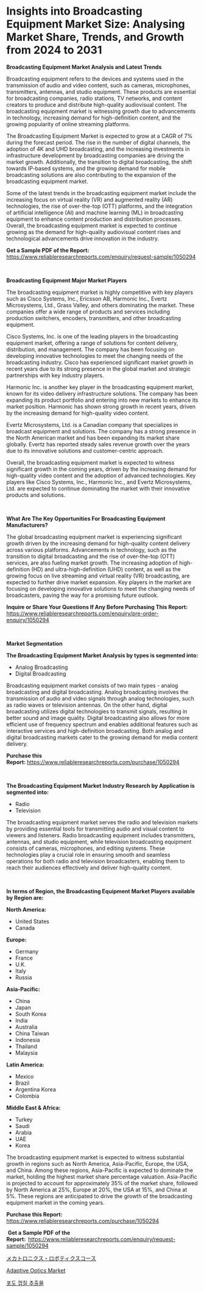 <p><h1>Insights into Broadcasting Equipment Market Size: Analysing Market Share, Trends, and Growth from 2024 to 2031</h1></p><p><strong>Broadcasting Equipment Market Analysis and Latest Trends</strong></p>
<p><p>Broadcasting equipment refers to the devices and systems used in the transmission of audio and video content, such as cameras, microphones, transmitters, antennas, and studio equipment. These products are essential for broadcasting companies, radio stations, TV networks, and content creators to produce and distribute high-quality audiovisual content. The broadcasting equipment market is witnessing growth due to advancements in technology, increasing demand for high-definition content, and the growing popularity of online streaming platforms.</p><p>The Broadcasting Equipment Market is expected to grow at a CAGR of 7% during the forecast period. The rise in the number of digital channels, the adoption of 4K and UHD broadcasting, and the increasing investments in infrastructure development by broadcasting companies are driving the market growth. Additionally, the transition to digital broadcasting, the shift towards IP-based systems, and the growing demand for mobile broadcasting solutions are also contributing to the expansion of the broadcasting equipment market.</p><p>Some of the latest trends in the broadcasting equipment market include the increasing focus on virtual reality (VR) and augmented reality (AR) technologies, the rise of over-the-top (OTT) platforms, and the integration of artificial intelligence (AI) and machine learning (ML) in broadcasting equipment to enhance content production and distribution processes. Overall, the broadcasting equipment market is expected to continue growing as the demand for high-quality audiovisual content rises and technological advancements drive innovation in the industry.</p></p>
<p><strong>Get a Sample PDF of the Report:&nbsp;</strong> <a href="https://www.reliableresearchreports.com/enquiry/request-sample/1050294">https://www.reliableresearchreports.com/enquiry/request-sample/1050294</a></p>
<p>&nbsp;</p>
<p><strong>Broadcasting Equipment Major Market Players</strong></p>
<p><p>The broadcasting equipment market is highly competitive with key players such as Cisco Systems, Inc., Ericsson AB, Harmonic Inc., Evertz Microsystems, Ltd., Grass Valley, and others dominating the market. These companies offer a wide range of products and services including production switchers, encoders, transmitters, and other broadcasting equipment.</p><p>Cisco Systems, Inc. is one of the leading players in the broadcasting equipment market, offering a range of solutions for content delivery, distribution, and management. The company has been focusing on developing innovative technologies to meet the changing needs of the broadcasting industry. Cisco has experienced significant market growth in recent years due to its strong presence in the global market and strategic partnerships with key industry players.</p><p>Harmonic Inc. is another key player in the broadcasting equipment market, known for its video delivery infrastructure solutions. The company has been expanding its product portfolio and entering into new markets to enhance its market position. Harmonic has shown strong growth in recent years, driven by the increasing demand for high-quality video content.</p><p>Evertz Microsystems, Ltd. is a Canadian company that specializes in broadcast equipment and solutions. The company has a strong presence in the North American market and has been expanding its market share globally. Evertz has reported steady sales revenue growth over the years due to its innovative solutions and customer-centric approach.</p><p>Overall, the broadcasting equipment market is expected to witness significant growth in the coming years, driven by the increasing demand for high-quality video content and the adoption of advanced technologies. Key players like Cisco Systems, Inc., Harmonic Inc., and Evertz Microsystems, Ltd. are expected to continue dominating the market with their innovative products and solutions.</p></p>
<p>&nbsp;</p>
<p><strong>What Are The Key Opportunities For Broadcasting Equipment Manufacturers?</strong></p>
<p><p>The global broadcasting equipment market is experiencing significant growth driven by the increasing demand for high-quality content delivery across various platforms. Advancements in technology, such as the transition to digital broadcasting and the rise of over-the-top (OTT) services, are also fueling market growth. The increasing adoption of high-definition (HD) and ultra-high-definition (UHD) content, as well as the growing focus on live streaming and virtual reality (VR) broadcasting, are expected to further drive market expansion. Key players in the market are focusing on developing innovative solutions to meet the changing needs of broadcasters, paving the way for a promising future outlook.</p></p>
<p><strong>Inquire or Share Your Questions If Any Before Purchasing This Report:</strong> <a href="https://www.reliableresearchreports.com/enquiry/pre-order-enquiry/1050294">https://www.reliableresearchreports.com/enquiry/pre-order-enquiry/1050294</a></p>
<p>&nbsp;</p>
<p><strong>Market Segmentation</strong></p>
<p><strong>The Broadcasting Equipment Market Analysis by types is segmented into:</strong></p>
<p><ul><li>Analog Broadcasting</li><li>Digital Broadcasting</li></ul></p>
<p><p>Broadcasting equipment market consists of two main types - analog broadcasting and digital broadcasting. Analog broadcasting involves the transmission of audio and video signals through analog technologies, such as radio waves or television antennas. On the other hand, digital broadcasting utilizes digital technologies to transmit signals, resulting in better sound and image quality. Digital broadcasting also allows for more efficient use of frequency spectrum and enables additional features such as interactive services and high-definition broadcasting. Both analog and digital broadcasting markets cater to the growing demand for media content delivery.</p></p>
<p><strong>Purchase this Report:&nbsp;</strong><a href="https://www.reliableresearchreports.com/purchase/1050294">https://www.reliableresearchreports.com/purchase/1050294</a></p>
<p>&nbsp;</p>
<p><strong>The Broadcasting Equipment Market Industry Research by Application is segmented into:</strong></p>
<p><ul><li>Radio</li><li>Television</li></ul></p>
<p><p>The broadcasting equipment market serves the radio and television markets by providing essential tools for transmitting audio and visual content to viewers and listeners. Radio broadcasting equipment includes transmitters, antennas, and studio equipment, while television broadcasting equipment consists of cameras, microphones, and editing systems. These technologies play a crucial role in ensuring smooth and seamless operations for both radio and television broadcasters, enabling them to reach their audiences effectively and deliver high-quality content.</p></p>
<p>&nbsp;</p>
<p><strong>In terms of Region, the Broadcasting Equipment Market Players available by Region are:</strong></p>
<p>
    <p> <strong> North America: </strong>
        <ul>
            <li>United States</li>
            <li>Canada</li>
        </ul>
        </p> 
    <p> <strong> Europe: </strong>
        <ul>
            <li>Germany</li>
            <li>France</li>
            <li>U.K.</li>
            <li>Italy</li>
            <li>Russia</li>
        </ul>
        </p> 
    <p> <strong> Asia-Pacific: </strong>
        <ul>
            <li>China</li>
            <li>Japan</li>
            <li>South Korea</li>
            <li>India</li>
            <li>Australia</li>
            <li>China Taiwan</li>
            <li>Indonesia</li>
            <li>Thailand</li>
            <li>Malaysia</li>
        </ul>
        </p> 
    <p> <strong> Latin America: </strong>
        <ul>
            <li>Mexico</li>
            <li>Brazil</li>
            <li>Argentina Korea</li>
            <li>Colombia</li>
        </ul>
        </p> 
    <p> <strong> Middle East & Africa: </strong>
        <ul>
            <li>Turkey</li>
            <li>Saudi</li>
            <li>Arabia</li>
            <li>UAE</li>
            <li>Korea</li>
        </ul>
    </p>
    </p>
<p><p>The broadcasting equipment market is expected to witness substantial growth in regions such as North America, Asia-Pacific, Europe, the USA, and China. Among these regions, Asia-Pacific is expected to dominate the market, holding the highest market share percentage valuation. Asia-Pacific is projected to account for approximately 35% of the market share, followed by North America at 25%, Europe at 20%, the USA at 15%, and China at 5%. These regions are anticipated to drive the growth of the broadcasting equipment market in the coming years.</p></p>
<p><strong>Purchase this Report: </strong><a href="https://www.reliableresearchreports.com/purchase/1050294">https://www.reliableresearchreports.com/purchase/1050294</a></p>
<p>&nbsp;<strong>Get a Sample PDF of the Report:&nbsp;&nbsp;</strong><a href="https://www.reliableresearchreports.com/enquiry/request-sample/1050294">https://www.reliableresearchreports.com/enquiry/request-sample/1050294</a></p>
<p><strong></strong></p>
<p><p><a href="https://github.com/ksxzwxabcuynh011/Market-Research-Report-List-1/blob/main/15825399809.md">メカトロニクス・ロボティクスコース</a></p><p><a href="https://github.com/nicholepatriciadoylenwnrjr0/Market-Research-Report-List-1/blob/main/adaptive-optics-market.md">Adaptive Optics Market</a></p><p><a href="https://github.com/xvz497517413/Market-Research-Report-List-1/blob/main/59661969159.md">포도 껍질 추출물</a></p></p>